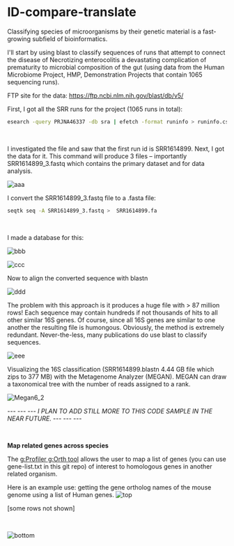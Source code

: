 # ID-compare-translate


Classifying species of microorganisms by their genetic material is a fast-growing subfield of bioinformatics.
&nbsp;

I'll start by using blast to classify sequences of runs that attempt to connect the disease of Necrotizing enterocolitis a devastating complication of prematurity to microbial composition of the gut
(using data from the Human Microbiome Project, HMP, Demonstration Projects that contain 1065 sequencing runs).
&nbsp;

FTP site for the data:  https://ftp.ncbi.nlm.nih.gov/blast/db/v5/
&nbsp;

First, I got all the SRR runs for the project (1065 runs in total):
```BASH
esearch -query PRJNA46337 -db sra | efetch -format runinfo > runinfo.csv
```
&nbsp;

I investigated the file and saw that the first run id is SRR1614899. Next, I got the data for it. This command will produce 3 files –
importantly SRR1614899_3.fastq which contains the primary dataset and for data analysis.
&nbsp;

![aaa](https://github.com/programweb/ID-compare-translate/assets/12736699/feed6d4c-2127-470d-9e25-262058b39f3f)
&nbsp;

I convert the SRR1614899_3.fastq file to a .fasta file:
```BASH
seqtk seq -A SRR1614899_3.fastq >  SRR1614899.fa
```
&nbsp;

I made a database for this:
&nbsp;

![bbb](https://github.com/programweb/ID-compare-translate/assets/12736699/ed4a824d-252c-41f3-9bf0-3107c4e41724)
&nbsp;

![ccc](https://github.com/programweb/ID-compare-translate/assets/12736699/007f2901-a4c0-40f5-8ced-b178d890fd70)
&nbsp;

Now to align the converted sequence with blastn
&nbsp;

![ddd](https://github.com/programweb/ID-compare-translate/assets/12736699/ba7f901d-1f0b-4435-8268-72657371decd)
&nbsp;

The problem with this approach is it produces a huge file with > 87 million rows!
Each sequence may contain hundreds if not thousands of hits to all other similar 16S genes. 
Of course, since all 16S genes are similar to one another the resulting file is humongous. 
Obviously, the method is extremely redundant. 
Never-the-less, many publications do use blast to classify sequences.
&nbsp;

![eee](https://github.com/programweb/ID-compare-translate/assets/12736699/98862581-13d6-4d73-9de4-034a4bd66621)
&nbsp;

Visualizing the 16S classification (SRR1614899.blastn 4.44 GB file which zips to 377 MB) with the Metagenome Analyzer (MEGAN).
MEGAN can draw a taxonomical tree with the number of reads assigned to a rank.
&nbsp;

![Megan6_2](https://github.com/programweb/ID-compare-translate/assets/12736699/8137dc97-356a-430b-b34d-3a3d3b091b11)
&nbsp;

--- --- --- _I PLAN TO ADD STILL MORE TO THIS CODE SAMPLE IN THE NEAR FUTURE._ --- --- ---
&nbsp;

&nbsp;


**Map related genes across species**
&nbsp;

The
[g:Profiler g:Orth tool](https://biit.cs.ut.ee/gprofiler/orth "g:Profiler tool")
allows the user to map a list of genes (you can use gene-list.txt in this git repo) of interest to homologous genes in another related organism.

Here is an example use: getting the gene ortholog names of the mouse genome using a list of Human genes.
![top](https://github.com/programweb/ID-compare-translate/assets/12736699/6eefa1bf-6e31-451d-ae79-316adc6e63fb)
&nbsp;

[some rows not shown]
&nbsp;

&nbsp;

![bottom](https://github.com/programweb/ID-compare-translate/assets/12736699/e8c870ff-474d-4042-a750-0672771c33be)


